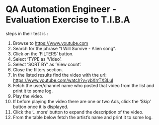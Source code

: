 # QA Automation Engineer - Evaluation Exercise to  T.I.B.A
steps in their test is :
1. Browse to https://www.youtube.com
2. Search for the phrase “I Will Survive - Alien song”.
3. Click on the ‘FILTERS’ button.
4. Select ‘TYPE as ‘Video’.
5. Select ‘SORT BY’ as ‘View count’.
6. Close the filters section.
7. In the listed results find the video with the url: https://www.youtube.com/watch?v=ybXrrTX3LuI
8. Fetch the user/channel name who posted that video from the list and print it to some log.
9. Play the video.
10. If before playing the video there are one or two Ads, click the ‘Skip’ button once it is displayed.
11. Click the ‘…more’ button to expand the description of the video.
12. From the table below fetch the artist’s name and print it to some log.